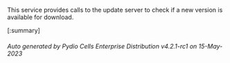 






This service provides calls to the update server to check if a new version is available for download.

[:summary]

###### Auto generated by Pydio Cells Enterprise Distribution v4.2.1-rc1 on 15-May-2023
